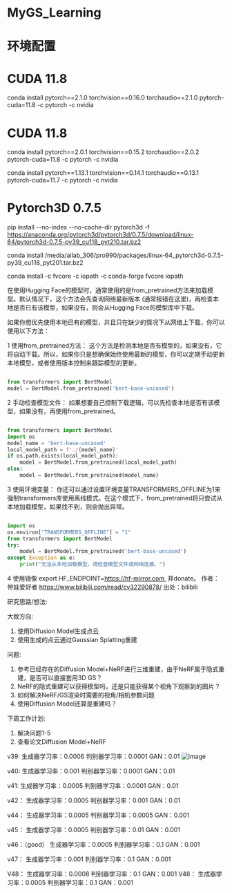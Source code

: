 # MyGS_Learning

# 环境配置
# CUDA 11.8
conda install pytorch==2.1.0 torchvision==0.16.0 torchaudio==2.1.0 pytorch-cuda=11.8 -c pytorch -c nvidia

# CUDA 11.8
conda install pytorch==2.0.1 torchvision==0.15.2 torchaudio==2.0.2 pytorch-cuda=11.8 -c pytorch -c nvidia

conda install pytorch==1.13.1 torchvision==0.14.1 torchaudio==0.13.1 pytorch-cuda=11.7 -c pytorch -c nvidia

# Pytorch3D 0.7.5
pip install --no-index --no-cache-dir pytorch3d -f https://anaconda.org/pytorch3d/pytorch3d/0.7.5/download/linux-64/pytorch3d-0.7.5-py39_cu118_pyt210.tar.bz2

conda install /media/ailab_306/pro990/packages/linux-64_pytorch3d-0.7.5-py39_cu118_pyt201.tar.bz2

conda install -c fvcore -c iopath -c conda-forge fvcore iopath

在使用Hugging Face的模型时，通常使用的是from_pretrained方法来加载模型。默认情况下，这个方法会先查询网络最新版本 (通常报错在这里)，再检查本地是否已有该模型，如果没有，则会从Hugging Face的模型库中下载。

如果你想优先使用本地已有的模型，并且只在缺少的情况下从网络上下载，你可以使用以下方法：

1 使用from_pretrained方法： 这个方法是检测本地是否有模型的，如果没有，它将自动下载。所以，如果你只是想确保始终使用最新的模型，你可以定期手动更新本地模型，或者使用版本控制来跟踪模型的更新。

```python

from transformers import BertModel
model = BertModel.from_pretrained('bert-base-uncased')
```



2 手动检查模型文件： 如果想要自己控制下载逻辑，可以先检查本地是否有该模型，如果没有，再使用from_pretrained。

```python

from transformers import BertModel
import os
model_name = 'bert-base-uncased'
local_model_path = f'./{model_name}'
if os.path.exists(local_model_path):
    model = BertModel.from_pretrained(local_model_path)
else:
    model = BertModel.from_pretrained(model_name)

```

3 使用环境变量： 你还可以通过设置环境变量TRANSFORMERS_OFFLINE为1来强制transformers库使用离线模式。在这个模式下，from_pretrained将只尝试从本地加载模型，如果找不到，则会抛出异常。

```python

import os
os.environ["TRANSFORMERS_OFFLINE"] = "1"
from transformers import BertModel
try:
    model = BertModel.from_pretrained('bert-base-uncased')
except Exception as e:
    print("无法从本地加载模型，请检查模型文件或网络连接。")
```



4 使用镜像 export HF_ENDPOINT=https://hf-mirror.com  并donate。 作者：带娃爱好者 https://www.bilibili.com/read/cv32290878/ 出处：bilibili



研究思路/想法:


大致方向: 
1. 使用Diffusion Model生成点云
2. 使用生成的点云通过Gaussian Splatting重建

问题:
1. 参考已经存在的Diffusion Model+NeRF进行三维重建，由于NeRF属于隐式重建，是否可以直接套用3D GS？
2. NeRF的隐式重建可以获得模型吗，还是只能获得某个视角下观察到的图片？
3. 如何解决NeRF/GS渲染时需要的视角/相机参数问题
4. 使用Diffusion Model还算是重建吗？


下周工作计划:
1. 解决问题1-5
2. 查看论文Diffusion Model+NeRF

v39:
生成器学习率：0.0006
判别器学习率：0.0001
GAN：0.01
![image](https://github.com/user-attachments/assets/9ef59b0e-f393-46db-b321-c50a5805efb2)

v40:
生成器学习率：0.001
判别器学习率：0.0001
GAN：0.01

v41:
生成器学习率：0.0005
判别器学习率：0.0001
GAN：0.01

v42：
生成器学习率：0.0005
判别器学习率：0.001
GAN：0.01

v44：
生成器学习率：0.0005
判别器学习率：0.0005
GAN：0.001

v45：
生成器学习率：0.0005
判别器学习率：0.01
GAN：0.001

v46：（good）
生成器学习率：0.0005
判别器学习率：0.1
GAN：0.001

v47：
生成器学习率：0.001
判别器学习率：0.1
GAN：0.001

V48：
生成器学习率：0.0008
判别器学习率：0.1
GAN：0.001
V48：
生成器学习率：0.0005
判别器学习率：0.1
GAN：0.001
